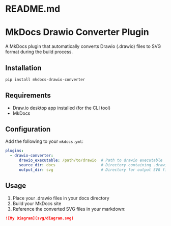 # README.md
# MkDocs Drawio Converter Plugin

A MkDocs plugin that automatically converts Drawio (.drawio) files to SVG format during the build process.

## Installation

```bash
pip install mkdocs-drawio-converter
```

## Requirements

- Draw.io desktop app installed (for the CLI tool)
- MkDocs

## Configuration

Add the following to your `mkdocs.yml`:

```yaml
plugins:
  - drawio-converter:
      drawio_executable: /path/to/drawio  # Path to drawio executable
      source_dir: docs                    # Directory containing .drawio files
      output_dir: svg                     # Directory for output SVG files
```

## Usage

1. Place your .drawio files in your docs directory
2. Build your MkDocs site
3. Reference the converted SVG files in your markdown:

```markdown
![My Diagram](svg/diagram.svg)
```
